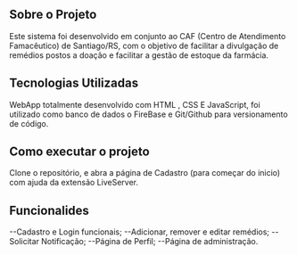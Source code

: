 ## Sobre o Projeto
Este sistema foi desenvolvido em conjunto ao CAF (Centro de Atendimento Famacêutico) de Santiago/RS, com o objetivo de 
facilitar a divulgação de  remédios postos a doação e facilitar a gestão de estoque da farmácia.

## Tecnologias Utilizadas
WebApp totalmente desenvolvido com HTML , CSS E JavaScript, foi utilizado como banco de dados o FireBase e Git/Github para
versionamento de código.

## Como executar o projeto
Clone o repositório, e abra a página de Cadastro (para começar do inicio) com ajuda da extensão LiveServer.

## Funcionalides
--Cadastro e Login funcionais;
--Adicionar, remover e editar remédios;
--Solicitar Notificação;
--Página de Perfil;
--Página de administração.